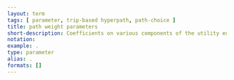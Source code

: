 ```yaml
---
layout: term
tags: [ parameter, trip-based hyperpath, path-choice ]
title: path weight parameters
short-description: Coefficients on various components of the utility equation for the path choice model.  Can be estimated, asserted, or inferred.  Path weight parameters can either be based on a link feature (i.e. in-vehicle time) or path feature (i.e. directness).  The path weight parameters can vary by user class.
notation:  
example: .
type: parameter
alias: .
formats: []
---
```

